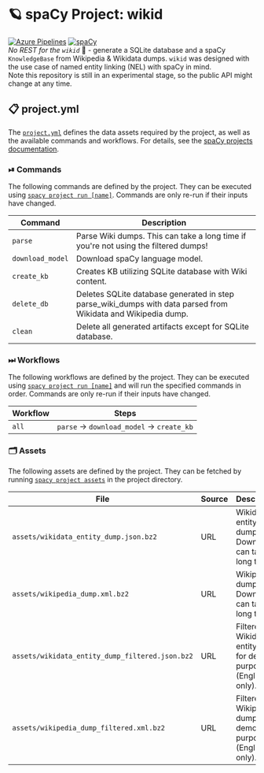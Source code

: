 <!-- SPACY PROJECT: AUTO-GENERATED DOCS START (do not remove) -->

# 🪐 spaCy Project: wikid

[![Azure Pipelines](https://img.shields.io/azure-devops/build/explosion-ai/public/32/main.svg?logo=azure-pipelines&style=flat-square&label=build)](https://dev.azure.com/explosion-ai/public/_build?definitionId=32)
[![spaCy](https://img.shields.io/static/v1?label=made%20with%20%E2%9D%A4%20and&message=spaCy&color=09a3d5&style=flat-square)](https://spacy.io)
<br/>
_No REST for the `wikid`_ :jack_o_lantern: - generate a SQLite database and a spaCy `KnowledgeBase` from Wikipedia & 
Wikidata dumps. `wikid` was designed with the use case of named entity linking (NEL) with spaCy in mind.
<br/>
Note this repository is still in an experimental stage, so the public API might change at any time. 


## 📋 project.yml

The [`project.yml`](project.yml) defines the data assets required by the
project, as well as the available commands and workflows. For details, see the
[spaCy projects documentation](https://spacy.io/usage/projects).

### ⏯ Commands

The following commands are defined by the project. They
can be executed using [`spacy project run [name]`](https://spacy.io/api/cli#project-run).
Commands are only re-run if their inputs have changed.

| Command | Description |
| --- | --- |
| `parse` | Parse Wiki dumps. This can take a long time if you're not using the filtered dumps! |
| `download_model` | Download spaCy language model. |
| `create_kb` | Creates KB utilizing SQLite database with Wiki content. |
| `delete_db` | Deletes SQLite database generated in step parse_wiki_dumps with data parsed from Wikidata and Wikipedia dump. |
| `clean` | Delete all generated artifacts except for SQLite database. |

### ⏭ Workflows

The following workflows are defined by the project. They
can be executed using [`spacy project run [name]`](https://spacy.io/api/cli#project-run)
and will run the specified commands in order. Commands are only re-run if their
inputs have changed.

| Workflow | Steps |
| --- | --- |
| `all` | `parse` &rarr; `download_model` &rarr; `create_kb` |

### 🗂 Assets

The following assets are defined by the project. They can
be fetched by running [`spacy project assets`](https://spacy.io/api/cli#project-assets)
in the project directory.

| File | Source | Description |
| --- | --- | --- |
| `assets/wikidata_entity_dump.json.bz2` | URL | Wikidata entity dump. Download can take a long time! |
| `assets/wikipedia_dump.xml.bz2` | URL | Wikipedia dump. Download can take a long time! |
| `assets/wikidata_entity_dump_filtered.json.bz2` | URL | Filtered Wikidata entity dump for demo purposes (English only). |
| `assets/wikipedia_dump_filtered.xml.bz2` | URL | Filtered Wikipedia dump for demo purposes (English only). |

<!-- SPACY PROJECT: AUTO-GENERATED DOCS END (do not remove) -->
